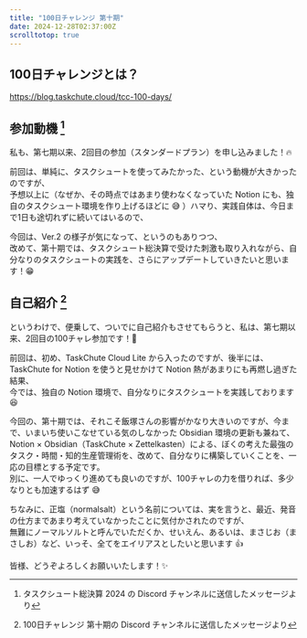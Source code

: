 ```yaml
---
title: "100日チャレンジ 第十期"
date: 2024-12-28T02:37:00Z
scrolltotop: true
---
```


## 100日チャレンジとは？

https://blog.taskchute.cloud/tcc-100-days/

## 参加動機 [^1]

[^1]: タスクシュート総決算 2024 の Discord チャンネルに送信したメッセージより

私も、第七期以来、2回目の参加（スタンダードプラン）を申し込みました！🔥 

前回は、単純に、タスクシュートを使ってみたかった、という動機が大きかったのですが、  
予想以上に（なぜか、その時点ではあまり使わなくなっていた Notion にも、独自のタスクシュート環境を作り上げるほどに 😅 ）ハマり、実践自体は、今日まで1日も途切れずに続いてはいるので、

今回は、Ver.2 の様子が気になって、というのもありつつ、  
改めて、第十期では、タスクシュート総決算で受けた刺激も取り入れながら、自分なりのタスクシュートの実践を、さらにアップデートしていきたいと思います！😁

## 自己紹介 [^2]

[^2]: 100日チャレンジ 第十期の Discord チャンネルに送信したメッセージより

というわけで、便乗して、ついでに自己紹介もさせてもらうと、私は、第七期以来、2回目の100チャレ参加です！🙌 

前回は、初め、TaskChute Cloud Lite から入ったのですが、後半には、TaskChute for Notion を使うと見せかけて Notion 熱があまりにも再燃し過ぎた結果、  
今では、独自の Notion 環境で、自分なりにタスクシュートを実践しております 😆 

今回の、第十期では、それこそ飯塚さんの影響がかなり大きいのですが、今まで、いまいち使いこなせている気のしなかった Obsidian 環境の更新も兼ねて、  
Notion × Obsidian（TaskChute × Zettelkasten）による、ぼくの考えた最強のタスク・時間・知的生産管理術を、改めて、自分なりに構築していくことを、一応の目標とする予定です。  
別に、一人でゆっくり進めても良いのですが、100チャレの力を借りれば、多少なりとも加速するはず 😅 

ちなみに、正塩（normalsalt）という名前については、実を言うと、最近、発音の仕方まであまり考えていなかったことに気付かされたのですが、  
無難にノーマルソルトと呼んでいただくか、せいえん、あるいは、まさじお（まさしお）など、いっそ、全てをエイリアスとしたいと思います 👍 

皆様、どうぞよろしくお願いいたします！✨
